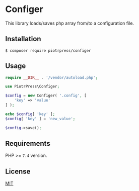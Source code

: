 # Configer

This library loads/saves php array from/to a configuration file.

## Installation

```shell
$ composer require piotrpress/configer
```

## Usage

```php
require __DIR__ . '/vendor/autoload.php';

use PiotrPress\Configer;

$config = new Configer( '.config', [
    'key' => 'value'
] );

echo $config[ 'key' ]; 
$config[ 'key' ] = 'new_value';

$config->save();
```

## Requirements

PHP >= `7.4` version.

## License

[MIT](license.txt)